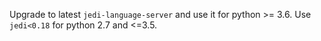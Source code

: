 Upgrade to latest `jedi-language-server` and use it for python >= 3.6. Use `jedi<0.18` for python 2.7 and <=3.5.
